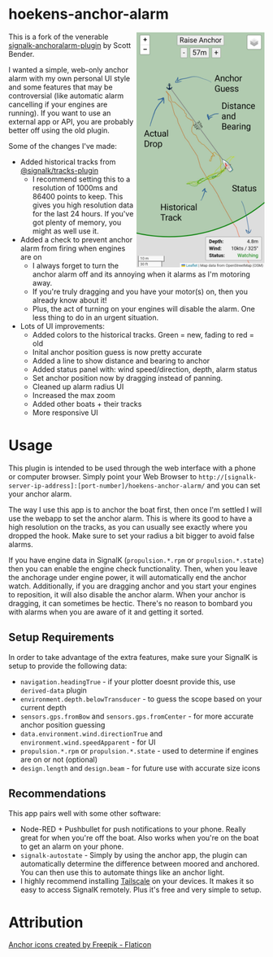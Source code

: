 # hoekens-anchor-alarm

<a href="/screenshot.png"><img src="/screenshot.png" alt="drawing" width="50%" align="right"/></a>

This is a fork of the venerable [signalk-anchoralarm-plugin](https://github.com/sbender9/signalk-anchoralarm-plugin) by Scott Bender.

I wanted a simple, web-only anchor alarm with my own personal UI style and some features that may be controversial (like automatic alarm cancelling if your engines are running).  If you want to use an external app or API, you are probably better off using the old plugin.

Some of the changes I've made:

* Added historical tracks from [@signalk/tracks-plugin](https://github.com/SignalK/tracks)
  * I recommend setting this to a resolution of 1000ms and 86400 points to keep.  This gives you high resolution data for the last 24 hours.  If you've got plenty of memory, you might as well use it.
* Added a check to prevent anchor alarm from firing when engines are on
  * I always forget to turn the anchor alarm off and its annoying when it alarms as I'm motoring away.
  * If you're truly dragging and you have your motor(s) on, then you already know about it!
  * Plus, the act of turning on your engines will disable the alarm.  One less thing to do in an urgent situation.
* Lots of UI improvements:
  * Added colors to the historical tracks.  Green = new, fading to red = old
  * Inital anchor position guess is now pretty accurate
  * Added a line to show distance and bearing to anchor
  * Added status panel with: wind speed/direction, depth, alarm status
  * Set anchor position now by dragging instead of panning.
  * Cleaned up alarm radius UI
  * Increased the max zoom
  * Added other boats + their tracks
  * More responsive UI

# Usage

This plugin is intended to be used through the web interface with a phone or computer browser.  Simply point your Web Browser to `http://[signalk-server-ip-address]:[port-number]/hoekens-anchor-alarm/` and you can set your anchor alarm.

The way I use this app is to anchor the boat first, then once I'm settled I will use the webapp to set the anchor alarm.  This is where its good to have a high resolution on the tracks, as you can usually see exactly where you dropped the hook.  Make sure to set your radius a bit bigger to avoid false alarms.

If you have engine data in SignalK (`propulsion.*.rpm` or `propulsion.*.state`) then you can enable the engine check functionality. Then, when you leave the anchorage under engine power, it will automatically end the anchor watch.  Additionally, if you are dragging anchor and you start your engines to reposition, it will also disable the anchor alarm.  When your anchor is dragging, it can sometimes be hectic. There's no reason to bombard you with alarms when you are aware of it and getting it sorted.

## Setup Requirements

In order to take advantage of the extra features, make sure your SignalK is setup to provide the following data:

* `navigation.headingTrue` - if your plotter doesnt provide this, use `derived-data` plugin
* `environment.depth.belowTransducer` - to guess the scope based on your current depth
* `sensors.gps.fromBow` and `sensors.gps.fromCenter` - for more accurate anchor position guessing
* `data.environment.wind.directionTrue` and `environment.wind.speedApparent` - for UI
* `propulsion.*.rpm` or `propulsion.*.state` - used to determine if engines are on or not (optional)
* `design.length` and `design.beam` - for future use with accurate size icons

## Recommendations

This app pairs well with some other software:

* Node-RED + Pushbullet for push notifications to your phone.  Really great for when you're off the boat.  Also works when you're on the boat to get an alarm on your phone.
* `signalk-autostate` - Simply by using the anchor app, the plugin can automatically determine the difference between moored and anchored.  You can then use this to automate things like an anchor light.
* I highly recommend installing [Tailscale](https://tailscale.com/) on your devices.  It makes it so easy to access SignalK remotely.  Plus it's free and very simple to setup.

# Attribution

<a href="https://www.flaticon.com/free-icons/anchor" title="anchor icons">Anchor icons created by Freepik - Flaticon</a>
